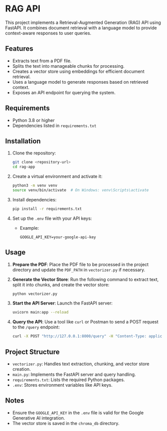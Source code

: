 # RAG API

This project implements a Retrieval-Augmented Generation (RAG) API using FastAPI. It combines document retrieval with a language model to provide context-aware responses to user queries.

## Features

- Extracts text from a PDF file.
- Splits the text into manageable chunks for processing.
- Creates a vector store using embeddings for efficient document retrieval.
- Uses a language model to generate responses based on retrieved context.
- Exposes an API endpoint for querying the system.

## Requirements

- Python 3.8 or higher
- Dependencies listed in `requirements.txt`

## Installation

1. Clone the repository:
   ```bash
   git clone <repository-url>
   cd rag-app
   ```

2. Create a virtual environment and activate it:
   ```bash
   python3 -m venv venv
   source venv/bin/activate  # On Windows: venv\Scripts\activate
   ```

3. Install dependencies:
   ```bash
   pip install -r requirements.txt
   ```

4. Set up the `.env` file with your API keys:
   - Example:
     ```
     GOOGLE_API_KEY=your-google-api-key
     ```

## Usage

1. **Prepare the PDF**: Place the PDF file to be processed in the project directory and update the `PDF_PATH` in `vectorizer.py` if necessary.

2. **Generate the Vector Store**:
   Run the following command to extract text, split it into chunks, and create the vector store:
   ```bash
   python vectorizer.py
   ```

3. **Start the API Server**:
   Launch the FastAPI server:
   ```bash
   uvicorn main:app --reload
   ```

4. **Query the API**:
   Use a tool like `curl` or Postman to send a POST request to the `/query` endpoint:
   ```bash
   curl -X POST "http://127.0.0.1:8000/query" -H "Content-Type: application/json" -d '{"query": "Your question here"}'
   ```

## Project Structure

- `vectorizer.py`: Handles text extraction, chunking, and vector store creation.
- `main.py`: Implements the FastAPI server and query handling.
- `requirements.txt`: Lists the required Python packages.
- `.env`: Stores environment variables like API keys.

## Notes

- Ensure the `GOOGLE_API_KEY` in the `.env` file is valid for the Google Generative AI integration.
- The vector store is saved in the `chroma_db` directory.
